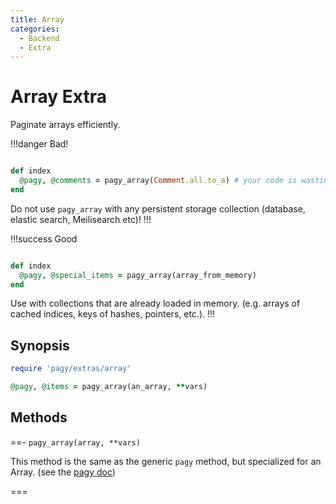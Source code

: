 ```yaml
---
title: Array
categories:
  - Backend
  - Extra
---
```


# Array Extra

Paginate arrays efficiently.

!!!danger Bad!

```rb

def index
  @pagy, @comments = pagy_array(Comment.all.to_a) # your code is wasting memory!
end
```

Do not use `pagy_array` with any persistent storage collection (database, elastic search, Meilisearch etc)!
!!!

!!!success Good

```rb

def index
  @pagy, @special_items = pagy_array(array_from_memory)
end
```

Use with collections that are already loaded in memory. (e.g. arrays of cached indices, keys of hashes, pointers, etc.).
!!!

## Synopsis

```ruby pagy.rb (initializer)
require 'pagy/extras/array'
```

```ruby Controller
@pagy, @items = pagy_array(an_array, **vars)
```

## Methods

==- `pagy_array(array, **vars)`

This method is the same as the generic `pagy` method, but specialized for an Array. (see
the [pagy doc](/docs/api/backend.md#pagy-collection-vars-nil))

===
